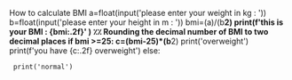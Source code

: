 
How to calculate BMI
a=float(input('please enter your weight in kg :   '))
b=float(input('please enter your height in m  :   '))
bmi=(a)/(b**2)
print(f'this is your BMI : {bmi:.2f}' ) ٪٪ Rounding the decimal number of BMI to two decimal places
if bmi >=25:
      c=(bmi-25)*(b**2)
      print('overweight')
      print(f'you have {c:.2f} overweight')
else:

     print('normal')
